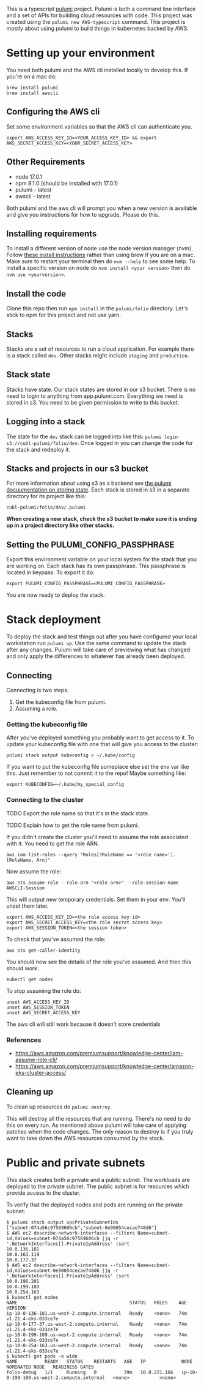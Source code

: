 This is a typescript [pulumi](https://www.pulumi.com/docs) project. Pulumi is both a command line interface and a set of APIs for building cloud resources with code. This project was created using the `pulumi new AWS-typescript` command. This project is mostly about using pulumi to build things in kubernetes backed by AWS.

# Setting up your environment
You need both pulumi and the AWS cli installed locally to develop this. If you're on a mac do:
```
brew install pulumi
brew install awscli
```

## Configuring the AWS cli
Set some environment variables so that the AWS cli can authenticate you.
```
export AWS_ACCESS_KEY_ID=<YOUR_ACCESS_KEY_ID> && export AWS_SECRET_ACCESS_KEY=<YOUR_SECRET_ACCESS_KEY>
```

## Other Requirements
* node 17.0.1
* npm 8.1.0 (should be installed with 17.0.1)
* pulumi - latest
* awscli - latest

Both pulumi and the aws cli will prompt you when a new version is available and give you instructions for how to upgrade. Please do this.

## Installing requirements
To install a different version of node use the node version manager (nvm). Follow [these install instructions](https://github.com/nvm-sh/nvm#installing-and-updating) rather than using brew if you are on a mac. Make sure to restart your terminal then do `nvm --help` to see some help. To install a specific version on node do `nvm install <your version>` then do `nvm use <yourversion>`.

## Install the code
Clone this repo then run `npm install` in the `pulumi/folio` directory. Let's stick to npm for this project and not use yarn.

## Stacks
Stacks are a set of resources to run a cloud application. For example there is a stack called `dev`. Other stacks might include `staging` and `production`.

## Stack state
Stacks have state. Our stack states are stored in our s3 bucket. There is no need to login to anything from app.pulumi.com. Everything we need is stored in s3. You need to be given permission to write to this bucket.

## Logging into a stack
The state for the `dev` stack can be logged into like this: `pulumi login s3://cubl-pulumi/folio/dev`. Once logged in you can change the code for the stack and redeploy it.

## Stacks and projects in our s3 bucket
For more information about using s3 as a backend see [the pulumi docuumentation on storing state](https://www.pulumi.com/docs/intro/concepts/state/#logging-into-the-AWS-s3-backend). Each stack is stored in s3 in a separate directory for its project like this:
```
cubl-pulumi/folio/dev/.pulumi
```
**When creating a new stack, check the s3 bucket to make sure it is ending up in a project directory like other stacks.**

## Setting the PULUMI_CONFIG_PASSPHRASE
Export this environment variable on your local system for the stack that you are working on. Each stack has its own passphrase. This passphrase is located in keypass. To export it do:
```
export PULUMI_CONFIG_PASSPHRASE=<PULUMI_CONFIG_PASSPHRASE>
```

You are now ready to deploy the stack.

# Stack deployment
To deploy the stack and test things out after you have configured your local workstation run `pulumi up`. Use the same command to update the stack after any changes. Pulumi will take care of previewing what has changed and only apply the differences to whatever has already been deployed.

## Connecting
Connecting is two steps.
1. Get the kubeconfig file from pulumi.
2. Assuming a role.

### Getting the kubeconfig file
After you've deployed something you probably want to get access to it. To update your kubeconfig file with one that will give you access to the cluster:
```
pulumi stack output kubeconfig > ~/.kube/config
```

If you want to put the kubeconfig file someplace else set the env var like this. Just remember to not commit it to the repo! Maybe something like:
```
export KUBECONFIG=~/.kube/my_special_config
```
### Connecting to the cluster

TODO Export the role name so that it's in the stack state.

TODO Explain how to get the role name from pulumi.

If you didn't create the cluster you'll need to assume the role associated with it. You need to get the role ARN.
```
aws iam list-roles --query "Roles[?RoleName == '<role name>'].[RoleName, Arn]"
```
Now assume the role:
```
aws sts assume-role --role-arn "<role arn>" --role-session-name AWSCLI-Session
```
This will output new temporary credentials. Set them in your env. You'll unset them later.

```
export AWS_ACCESS_KEY_ID=<the role access key id>
export AWS_SECRET_ACCESS_KEY=<the role secret access key>
export AWS_SESSION_TOKEN=<the session token>
```

To check that you've assumed the role:
```
aws sts get-caller-identity
```
You should now see the details of the role you've assumed. And then this should work:
```
kubectl get nodes
```
To stop assuming the role do:
```
unset AWS_ACCESS_KEY_ID
unset AWS_SESSION_TOKEN
unset AWS_SECRET_ACCESS_KEY
```
The aws cli will still work because it doesn't store credentials 

### References
* https://aws.amazon.com/premiumsupport/knowledge-center/iam-assume-role-cli/
* https://aws.amazon.com/premiumsupport/knowledge-center/amazon-eks-cluster-access/

## Cleaning up

To clean up resources do `pulumi destroy`.

This will destroy all the resources that are running. There's no need to do this on every run. As mentioned above pulumi will take care of applying patches when the code changes. The only reason to destroy is if you truly want to take down the AWS resources consumed by the stack.

# Public and private subnets
This stack creates both a private and a public subnet. The workloads are deployed to the private subnet. The public subnet is for resources which provide access to the cluster.

To verify that the deployed nodes and pods are running on the private subnet:
```
$ pulumi stack output vpcPrivateSubnetIds
["subnet-074a56c97569606cb","subnet-0e90054cecae748d6"]
$ AWS ec2 describe-network-interfaces --filters Name=subnet-id,Values=subnet-074a56c97569606cb |jq -r '.NetworkInterfaces[].PrivateIpAddress' |sort
10.0.136.181
10.0.163.119
10.0.177.37
$ AWS ec2 describe-network-interfaces --filters Name=subnet-id,Values=subnet-0e90054cecae748d6 |jq -r '.NetworkInterfaces[].PrivateIpAddress' |sort
10.0.196.201
10.0.199.189
10.0.254.163
$ kubectl get nodes
NAME                                         STATUS   ROLES    AGE   VERSION
ip-10-0-136-181.us-west-2.compute.internal   Ready    <none>   74m   v1.21.4-eks-033ce7e
ip-10-0-177-37.us-west-2.compute.internal    Ready    <none>   74m   v1.21.4-eks-033ce7e
ip-10-0-199-189.us-west-2.compute.internal   Ready    <none>   74m   v1.21.4-eks-033ce7e
ip-10-0-254-163.us-west-2.compute.internal   Ready    <none>   74m   v1.21.4-eks-033ce7e
$ kubectl get pods -o wide
NAME          READY   STATUS    RESTARTS   AGE   IP             NODE                                         NOMINATED NODE   READINESS GATES
folio-debug   1/1     Running   0          39m   10.0.221.166   ip-10-0-199-189.us-west-2.compute.internal   <none>           <none>
```

